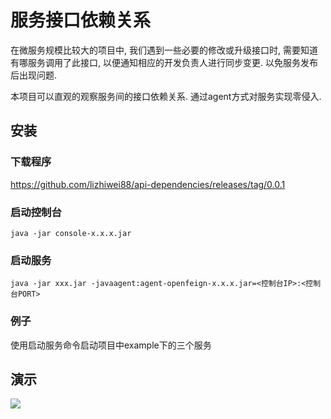 # 服务接口依赖关系

在微服务规模比较大的项目中, 我们遇到一些必要的修改或升级接口时, 需要知道有哪服务调用了此接口,
以便通知相应的开发负责人进行同步变更. 以免服务发布后出现问题.  

本项目可以直观的观察服务间的接口依赖关系. 通过agent方式对服务实现零侵入.

## 安装

### 下载程序

https://github.com/lizhiwei88/api-dependencies/releases/tag/0.0.1

### 启动控制台
```shell
java -jar console-x.x.x.jar
```

### 启动服务
```shell
java -jar xxx.jar -javaagent:agent-openfeign-x.x.x.jar=<控制台IP>:<控制台PORT>
```

### 例子
使用启动服务命令启动项目中example下的三个服务

## 演示

<img src="https://note.youdao.com/yws/public/resource/109bf24b18dc8990d36147c776324bc0/xmlnote/WEBRESOURCE5da800046766a79fe5aa9d1869dd355f/7693" />
